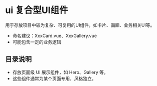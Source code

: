 # ui 复合型UI组件

用于存放项目中较为复杂、可复用的UI组件，如卡片、画廊、业务相关UI等。

- 命名建议：XxxCard.vue、XxxGallery.vue
- 可能包含一定的业务逻辑

## 目录说明

- 存放页面级 UI 展示组件，如 Hero、Gallery 等。
- 这些组件通常为某个页面专用，风格独立。
